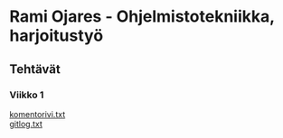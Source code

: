 # Rami Ojares - Ohjelmistotekniikka, harjoitustyö
## Tehtävät
### Viikko 1
[komentorivi.txt](https://github.com/rojares/ot-harjoitustyo/blob/master/laskarit/viikko1/komentorivi.txt)  
[gitlog.txt](https://github.com/rojares/ot-harjoitustyo/blob/master/laskarit/viikko1/gitlog.txt)
